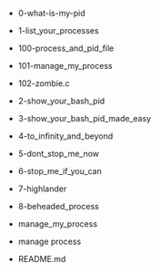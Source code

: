 
- 0-what-is-my-pid

- 1-list_your_processes

- 100-process_and_pid_file

- 101-manage_my_process

- 102-zombie.c

- 2-show_your_bash_pid

- 3-show_your_bash_pid_made_easy

- 4-to_infinity_and_beyond

- 5-dont_stop_me_now

- 6-stop_me_if_you_can

- 7-highlander

- 8-beheaded_process

- manage_my_process

- manage process

- README.md
